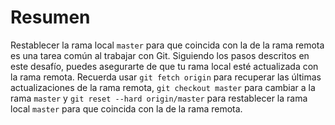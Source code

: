 # Resumen

Restablecer la rama local `master` para que coincida con la de la rama remota es una tarea común al trabajar con Git. Siguiendo los pasos descritos en este desafío, puedes asegurarte de que tu rama local esté actualizada con la rama remota. Recuerda usar `git fetch origin` para recuperar las últimas actualizaciones de la rama remota, `git checkout master` para cambiar a la rama `master` y `git reset --hard origin/master` para restablecer la rama local `master` para que coincida con la de la rama remota.

